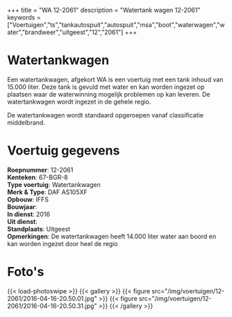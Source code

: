 +++
title = "WA 12-2061"
description = "Watertank wagen 12-2061"
keywords = ["Voertuigen","ts","tankautospuit","autospuit","msa","boot","waterwagen","water","brandweer","uitgeest","12","2061"]
+++

# Watertankwagen

Een watertankwagen, afgekort WA is een voertuig met een tank inhoud van 15.000 liter. Deze tank is gevuld met water en kan worden ingezet op plaatsen waar de waterwinning mogelijk problemen op kan leveren. De watertankwagen wordt ingezet in de gehele regio.

De watertankwagen wordt standaard opgeroepen vanaf classificatie middelbrand.

# Voertuig gegevens

**Roepnummer**: 12-2061  
**Kenteken**: 67-BGR-8  
**Type voertuig**: Watertankwagen  
**Merk & Type**: DAF AS105XF  
**Opbouw**: IFFS  
**Bouwjaar**:  
**In dienst**: 2016  
**Uit dienst**:  
**Standplaats**: Uitgeest  
**Opmerkingen**: De watertankwagen heeft 14.000 liter water aan boord en kan worden ingezet door heel de regio  

# Foto's
{{< load-photoswipe >}}
{{< gallery >}}
  {{< figure src="/img/voertuigen/12-2061/2016-04-16-20.50.01.jpg" >}}
  {{< figure src="/img/voertuigen/12-2061/2016-04-16-20.50.31.jpg" >}}
{{< /gallery >}}
